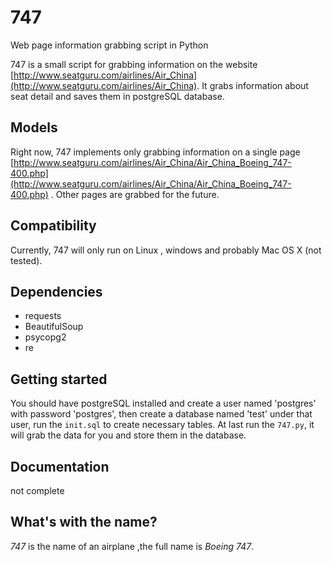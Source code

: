 # 747

Web page information grabbing script in Python

747 is a small script for grabbing information on the website [http://www.seatguru.com/airlines/Air_China](http://www.seatguru.com/airlines/Air_China). It grabs information about seat detail and saves them in postgreSQL database.

## Models

Right now, 747 implements only grabbing information on a single page [http://www.seatguru.com/airlines/Air_China/Air_China_Boeing_747-400.php](http://www.seatguru.com/airlines/Air_China/Air_China_Boeing_747-400.php) . Other pages are grabbed for the future.


## Compatibility

Currently, 747 will only run on Linux , windows and probably Mac OS X (not tested). 

## Dependencies
- requests
- BeautifulSoup      
- psycopg2 
- re

## Getting started
You should have postgreSQL installed and create a user named 'postgres' with password 'postgres', then create a database named 'test' under that user, run the `init.sql` to create necessary tables. At last run the `747.py`, it will grab the data for you and store them in the database.

## Documentation
not complete

## What's with the name?
_747_ is the name of an airplane ,the full name is _Boeing 747_.

